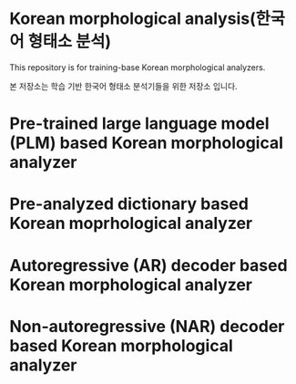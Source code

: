 # Korean morphological analysis(한국어 형태소 분석)

This repository is for training-base Korean morphological analyzers.

본 저장소는 학습 기반 한국어 형태소 분석기들을 위한 저장소 입니다.


# Pre-trained large language model (PLM) based Korean morphological analyzer



# Pre-analyzed dictionary based Korean moprhological analyzer



# Autoregressive (AR) decoder based Korean morphological analyzer



# Non-autoregressive (NAR) decoder based Korean morphological analyzer